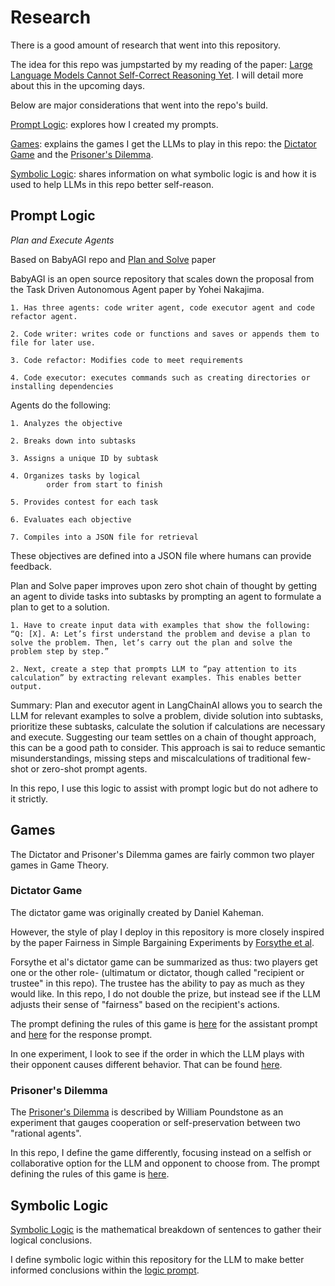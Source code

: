 # Research

There is a good amount of research that went into this repository.

The idea for this repo was jumpstarted by my reading of the paper: [Large Language Models Cannot Self-Correct Reasoning Yet](https://arxiv.org/abs/2310.01798). I will detail more about this in the upcoming days. 

Below are major considerations that went into the repo's build.

[Prompt Logic](#prompt-logic): explores how I created my prompts.

[Games](#games): explains the games I get the LLMs to play in this repo: the [Dictator Game](#dictator-game) and the [Prisoner's Dilemma](#prisoners-dilemma).

[Symbolic Logic](#symbolic-logic): shares information on what symbolic logic is and how it is used to help LLMs in this repo better self-reason.

## Prompt Logic

*Plan and Execute Agents*

Based on BabyAGI repo and [Plan and Solve](https://arxiv.org/abs/2305.04091) paper

BabyAGI is an open source repository that scales down the proposal from the Task Driven Autonomous Agent paper by Yohei Nakajima. 

    1. Has three agents: code writer agent, code executor agent and code refactor agent. 

    2. Code writer: writes code or functions and saves or appends them to file for later use.

    3. Code refactor: Modifies code to meet requirements

    4. Code executor: executes commands such as creating directories or installing dependencies

Agents do the following:

    1. Analyzes the objective

    2. Breaks down into subtasks

    3. Assigns a unique ID by subtask

    4. Organizes tasks by logical
            order from start to finish

    5. Provides contest for each task

    6. Evaluates each objective

    7. Compiles into a JSON file for retrieval

These objectives are defined into a JSON file where humans can provide feedback. 

Plan and Solve paper improves upon zero shot chain of thought by getting an agent to divide tasks into subtasks by prompting an agent to formulate a plan to get to a solution. 

    1. Have to create input data with examples that show the following: “Q: [X]. A: Let’s first understand the problem and devise a plan to solve the problem. Then, let’s carry out the plan and solve the problem step by step.”

    2. Next, create a step that prompts LLM to “pay attention to its calculation” by extracting relevant examples. This enables better output. 

Summary: Plan and executor agent in LangChainAI allows you to search the LLM for relevant examples to solve a problem, divide solution into subtasks, prioritize these subtasks, calculate the solution if calculations are necessary and execute. Suggesting our team settles on a chain of thought approach, this can be a good path to consider. This approach is sai to reduce semantic misunderstandings, missing steps and miscalculations of traditional few-shot or zero-shot prompt agents. 

In this repo, I use this logic to assist with prompt logic but do not adhere to it strictly. 

## Games
The Dictator and Prisoner's Dilemma games are fairly common two player games in Game Theory.

### Dictator Game

The dictator game was originally created by Daniel Kaheman. 

However, the style of play I deploy in this repository is more closely inspired by the paper Fairness in Simple Bargaining Experiments by [Forsythe et al](https://www.sciencedirect.com/science/article/abs/pii/S0899825684710219). 

Forsythe et al's dictator game can be summarized as thus: two players get one or the other role-  (ultimatum or dictator, though called "recipient or trustee" in this repo). The trustee has the ability to pay as much as they would like. In this repo, I do not double the prize, but instead see if the LLM adjusts their sense of "fairness" based on the recipient's actions. 

The prompt defining the rules of this game is [here](../data/game_prompts/dictator_prompt.jinja2) for the assistant prompt and [here](../data/game_prompts/dictator_response.jinja2) for the response prompt.

In one experiment, I look to see if the order in which the LLM plays with their opponent causes different behavior. That can be found [here](../data/game_prompts/dictator_switch.jinja2).

### Prisoner's Dilemma
The [Prisoner's Dilemma](https://plato.stanford.edu/entries/prisoner-dilemma/) is described by William Poundstone as an experiment that gauges cooperation or self-preservation between two "rational agents".

In this repo, I define the game differently, focusing instead on a selfish or collaborative option for the LLM and opponent to choose from. The prompt defining the rules of this game is [here](../data/game_prompts/prisoners_dilemma.jinja2).

## Symbolic Logic
[Symbolic Logic](https://maa.org/sites/default/files/images/upload_library/46/Pengelley_projects/symbolic_logic_final.pdf) is the mathematical breakdown of sentences to gather their logical conclusions. 

I define symbolic logic within this repository for the LLM to make better informed conclusions within the [logic prompt](../data/logic_prompts/logic_prompts.jinja2).
